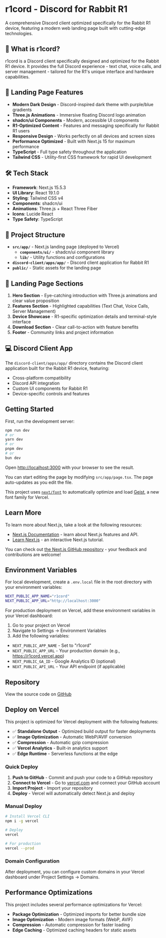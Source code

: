 # r1cord - Discord for Rabbit R1

A comprehensive Discord client optimized specifically for the Rabbit R1 device, featuring a modern web landing page built with cutting-edge technologies.

## 🎯 What is r1cord?

r1cord is a Discord client specifically designed and optimized for the Rabbit R1 device. It provides the full Discord experience - text chat, voice calls, and server management - tailored for the R1's unique interface and hardware capabilities.

## 🚀 Landing Page Features

- **Modern Dark Design** - Discord-inspired dark theme with purple/blue gradients
- **Three.js Animations** - Immersive floating Discord logo animation
- **shadcn/ui Components** - Modern, accessible UI components
- **R1-Optimized Content** - Features and messaging specifically for Rabbit R1 users
- **Responsive Design** - Works perfectly on all devices and screen sizes
- **Performance Optimized** - Built with Next.js 15 for maximum performance
- **TypeScript** - Full type safety throughout the application
- **Tailwind CSS** - Utility-first CSS framework for rapid UI development

## 🛠 Tech Stack

- **Framework**: Next.js 15.5.3
- **UI Library**: React 19.1.0
- **Styling**: Tailwind CSS v4
- **Components**: shadcn/ui
- **Animations**: Three.js + React Three Fiber
- **Icons**: Lucide React
- **Type Safety**: TypeScript

## 📁 Project Structure

- **`src/app/`** - Next.js landing page (deployed to Vercel)
  - **`components/ui/`** - shadcn/ui component library
  - **`lib/`** - Utility functions and configurations
- **`discord-client/apps/app/`** - Discord client application for Rabbit R1
- **`public/`** - Static assets for the landing page

## 🎨 Landing Page Sections

1. **Hero Section** - Eye-catching introduction with Three.js animations and clear value proposition
2. **Features Section** - Highlighted capabilities (Text Chat, Voice Calls, Server Management)
3. **Device Showcase** - R1-specific optimization details and terminal-style interface
4. **Download Section** - Clear call-to-action with feature benefits
5. **Footer** - Community links and project information

## 💻 Discord Client App

The `discord-client/apps/app/` directory contains the Discord client application built for the Rabbit R1 device, featuring:
- Cross-platform compatibility
- Discord API integration
- Custom UI components for Rabbit R1
- Device-specific controls and features

## Getting Started

First, run the development server:

```bash
npm run dev
# or
yarn dev
# or
pnpm dev
# or
bun dev
```

Open [http://localhost:3000](http://localhost:3000) with your browser to see the result.

You can start editing the page by modifying `src/app/page.tsx`. The page auto-updates as you edit the file.

This project uses [`next/font`](https://nextjs.org/docs/app/building-your-application/optimizing/fonts) to automatically optimize and load [Geist](https://vercel.com/font), a new font family for Vercel.

## Learn More

To learn more about Next.js, take a look at the following resources:

- [Next.js Documentation](https://nextjs.org/docs) - learn about Next.js features and API.
- [Learn Next.js](https://nextjs.org/learn) - an interactive Next.js tutorial.

You can check out [the Next.js GitHub repository](https://github.com/vercel/next.js) - your feedback and contributions are welcome!

## Environment Variables

For local development, create a `.env.local` file in the root directory with your environment variables:

```bash
NEXT_PUBLIC_APP_NAME="r1cord"
NEXT_PUBLIC_APP_URL="http://localhost:3000"
```

For production deployment on Vercel, add these environment variables in your Vercel dashboard:

1. Go to your project on Vercel
2. Navigate to Settings → Environment Variables
3. Add the following variables:

- `NEXT_PUBLIC_APP_NAME` - Set to "r1cord"
- `NEXT_PUBLIC_APP_URL` - Your production domain (e.g., https://r1cord.vercel.app)
- `NEXT_PUBLIC_GA_ID` - Google Analytics ID (optional)
- `NEXT_PUBLIC_API_URL` - Your API endpoint (if applicable)

## Repository

View the source code on [GitHub](https://github.com/NYTEMODEONLY/r1cord)

## Deploy on Vercel

This project is optimized for Vercel deployment with the following features:

- ✅ **Standalone Output** - Optimized build output for faster deployments
- ✅ **Image Optimization** - Automatic WebP/AVIF conversion
- ✅ **Compression** - Automatic gzip compression
- ✅ **Vercel Analytics** - Built-in analytics support
- ✅ **Edge Runtime** - Serverless functions at the edge

### Quick Deploy

1. **Push to GitHub** - Commit and push your code to a GitHub repository
2. **Connect to Vercel** - Go to [vercel.com](https://vercel.com) and connect your GitHub account
3. **Import Project** - Import your repository
4. **Deploy** - Vercel will automatically detect Next.js and deploy

### Manual Deploy

```bash
# Install Vercel CLI
npm i -g vercel

# Deploy
vercel

# For production
vercel --prod
```

### Domain Configuration

After deployment, you can configure custom domains in your Vercel dashboard under Project Settings → Domains.

## Performance Optimizations

This project includes several performance optimizations for Vercel:

- **Package Optimization** - Optimized imports for better bundle size
- **Image Optimization** - Modern image formats (WebP, AVIF)
- **Compression** - Automatic compression for faster loading
- **Edge Caching** - Optimized caching headers for static assets
